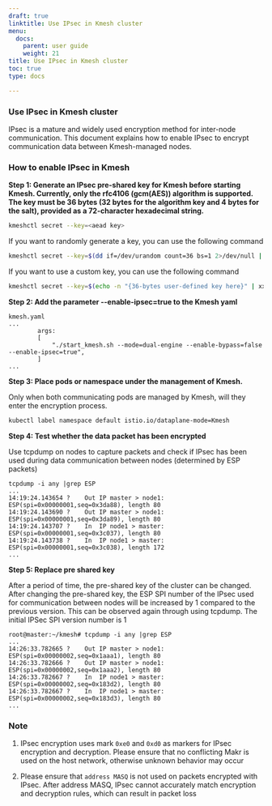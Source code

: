 ```yaml
---
draft: true
linktitle: Use IPsec in Kmesh cluster
menu:
  docs:
    parent: user guide
    weight: 21
title: Use IPsec in Kmesh cluster
toc: true
type: docs

---
```


### Use IPsec in Kmesh cluster

IPsec is a mature and widely used encryption method for inter-node communication. This document explains how to enable IPsec to encrypt communication data between Kmesh-managed nodes.

### How to enable IPsec in Kmesh

**Step 1: Generate an IPsec pre-shared key for Kmesh before starting Kmesh. Currently, only the rfc4106 (gcm(AES)) algorithm is supported. The key must be 36 bytes (32 bytes for the algorithm key and 4 bytes for the salt), provided as a 72-character hexadecimal string.**

``` bash
kmeshctl secret --key=<aead key>
```

If you want to randomly generate a key, you can use the following command

```bash
kmeshctl secret --key=$(dd if=/dev/urandom count=36 bs=1 2>/dev/null | xxd -p -c 64)
```

If you want to use a custom key, you can use the following command

``` bash
kmeshctl secret --key=$(echo -n "{36-bytes user-defined key here}" | xxd -p -c 64)
```

**Step 2: Add the parameter --enable-ipsec=true to the Kmesh yaml**

```plaintext
kmesh.yaml
...
		args:
		[
			"./start_kmesh.sh --mode=dual-engine --enable-bypass=false --enable-ipsec=true",
		]
...
```

**Step 3: Place pods or namespace under the management of Kmesh.**

Only when both communicating pods are managed by Kmesh, will they enter the encryption process.

``` bash
kubectl label namespace default istio.io/dataplane-mode=Kmesh
```

**Step 4: Test whether the data packet has been encrypted**

Use tcpdump on nodes to capture packets and check if IPsec has been used during data communication between nodes (determined by ESP packets)

```plaintext
tcpdump -i any |grep ESP
...
14:19:24.143654 ?    Out IP master > node1: ESP(spi=0x00000001,seq=0x3da88), length 80
14:19:24.143690 ?    Out IP master > node1: ESP(spi=0x00000001,seq=0x3da89), length 80
14:19:24.143707 ?    In  IP node1 > master: ESP(spi=0x00000001,seq=0x3c037), length 80
14:19:24.143738 ?    In  IP node1 > master: ESP(spi=0x00000001,seq=0x3c038), length 172
...
```

**Step 5: Replace pre shared key**

After a period of time, the pre-shared key of the cluster can be changed. After changing the pre-shared key, the ESP SPI number of the IPsec used for communication between nodes will be increased by 1 compared to the previous version. This can be observed again through using tcpdump. The initial IPSec SPI version number is 1

```plaintext
root@master:~/kmesh# tcpdump -i any |grep ESP
...
14:26:33.782665 ?    Out IP master > node1: ESP(spi=0x00000002,seq=0x1aaa1), length 80
14:26:33.782666 ?    Out IP master > node1: ESP(spi=0x00000002,seq=0x1aaa2), length 80
14:26:33.782667 ?    In  IP node1 > master: ESP(spi=0x00000002,seq=0x183d2), length 80
14:26:33.782667 ?    In  IP node1 > master: ESP(spi=0x00000002,seq=0x183d3), length 80
...
```

### Note

1. IPsec encryption uses mark `0xe0` and `0xd0` as markers for IPsec encryption and decryption. Please ensure that no conflicting Makr is used on the host network, otherwise unknown behavior may occur

2. Please ensure that `address MASQ` is not used on packets encrypted with IPsec. After address MASQ, IPsec cannot accurately match encryption and decryption rules, which can result in packet loss

